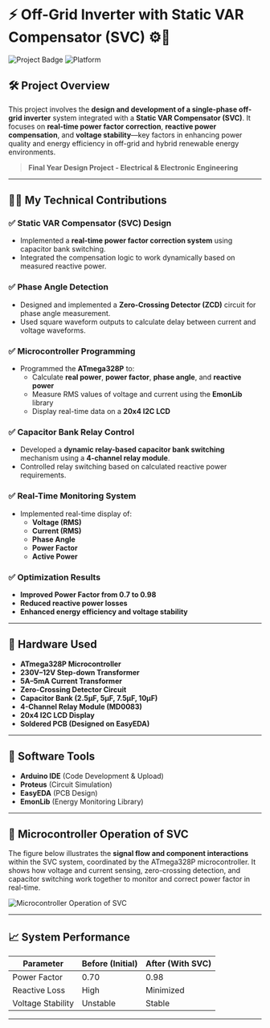 # ⚡ Off-Grid Inverter with Static VAR Compensator (SVC) ⚙️🔋

![Project Badge](https://img.shields.io/badge/Microcontroller-ATmega328P-blue?style=flat&logo=arduino)
![Platform](https://img.shields.io/badge/Platform-Arduino%20IDE-orange)

## 🛠 Project Overview

This project involves the **design and development of a single-phase off-grid inverter** system integrated with a **Static VAR Compensator (SVC)**. It focuses on **real-time power factor correction**, **reactive power compensation**, and **voltage stability**—key factors in enhancing power quality and energy efficiency in off-grid and hybrid renewable energy environments.

> **Final Year Design Project - Electrical & Electronic Engineering**

---

## 🧑‍💻 My Technical Contributions

### ✅ Static VAR Compensator (SVC) Design
- Implemented a **real-time power factor correction system** using capacitor bank switching.
- Integrated the compensation logic to work dynamically based on measured reactive power.

### ✅ Phase Angle Detection
- Designed and implemented a **Zero-Crossing Detector (ZCD)** circuit for phase angle measurement.
- Used square waveform outputs to calculate delay between current and voltage waveforms.

### ✅ Microcontroller Programming
- Programmed the **ATmega328P** to:
  - Calculate **real power**, **power factor**, **phase angle**, and **reactive power**
  - Measure RMS values of voltage and current using the **EmonLib** library
  - Display real-time data on a **20x4 I2C LCD**

### ✅ Capacitor Bank Relay Control
- Developed a **dynamic relay-based capacitor bank switching** mechanism using a **4-channel relay module**.
- Controlled relay switching based on calculated reactive power requirements.

### ✅ Real-Time Monitoring System
- Implemented real-time display of:
  - **Voltage (RMS)**
  - **Current (RMS)**
  - **Phase Angle**
  - **Power Factor**
  - **Active Power**

### ✅ Optimization Results
- **Improved Power Factor from 0.7 to 0.98**
- **Reduced reactive power losses**
- **Enhanced energy efficiency and voltage stability**

---

## 🔌 Hardware Used

- **ATmega328P Microcontroller**
- **230V–12V Step-down Transformer**
- **5A–5mA Current Transformer**
- **Zero-Crossing Detector Circuit**
- **Capacitor Bank (2.5μF, 5μF, 7.5μF, 10μF)**
- **4-Channel Relay Module (MD0083)**
- **20x4 I2C LCD Display**
- **Soldered PCB (Designed on EasyEDA)**

---

## 🧰 Software Tools

- **Arduino IDE** (Code Development & Upload)
- **Proteus** (Circuit Simulation)
- **EasyEDA** (PCB Design)
- **EmonLib** (Energy Monitoring Library)

---

## 🧠 Microcontroller Operation of SVC

The figure below illustrates the **signal flow and component interactions** within the SVC system, coordinated by the ATmega328P microcontroller. It shows how voltage and current sensing, zero-crossing detection, and capacitor switching work together to monitor and correct power factor in real-time.

![Microcontroller Operation of SVC](images/svc_microcontroller_operation.png)

---

## 📈 System Performance

| Parameter         | Before (Initial) | After (With SVC) |
|------------------|------------------|------------------|
| Power Factor      | 0.70             | 0.98             |
| Reactive Loss     | High             | Minimized        |
| Voltage Stability | Unstable         | Stable           |

---
